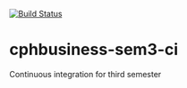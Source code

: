 [![Build Status](https://travis-ci.org/mathiasj64/cphbusiness-sem3-ci.svg?branch=master)](https://travis-ci.org/mathiasj64/cphbusiness-sem3-ci)
# cphbusiness-sem3-ci
Continuous integration for third semester
